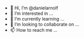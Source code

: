 - 👋 Hi, I’m @danielarnolf
- 👀 I’m interested in ...
- 🌱 I’m currently learning ...
- 💞️ I’m looking to collaborate on ...
- 📫 How to reach me ...

<!---
danielarnolf/danielarnolf is a ✨ special ✨ repository because its `README.md` (this file) appears on your GitHub profile.
You can click the Preview link to take a look at your changes.
--->

